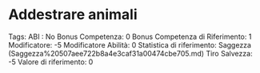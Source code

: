 # Addestrare animali

Tags: ABI
: No
Bonus Competenza: 0
Bonus Competenza di Riferimento: 1
Modificatore: -5
Modificatore  Abilità: 0
Statistica di riferimento: Saggezza (Saggezza%20507aee722b8a4e3caf31a00474cbe705.md)
Tiro Salvezza: -5
Valore di riferimento: 0